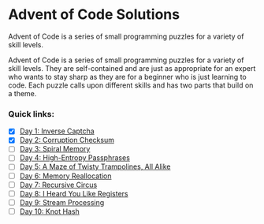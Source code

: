 # Advent of Code Solutions

Advent of Code is a series of small programming puzzles for a variety of skill levels.

Advent of Code is a series of small programming puzzles for a variety of skill levels. They are self-contained and are just as appropriate for an expert who wants to stay sharp as they are for a beginner who is just learning to code. Each puzzle calls upon different skills and has two parts that build on a theme.

### Quick links:

- [x] [Day 1: Inverse Captcha]()
- [x] [Day 2: Corruption Checksum]()
- [ ] [Day 3: Spiral Memory]()
- [ ] [Day 4: High-Entropy Passphrases]()
- [ ] [Day 5: A Maze of Twisty Trampolines, All Alike]()
- [ ] [Day 6: Memory Reallocation]()
- [ ] [Day 7: Recursive Circus]()
- [ ] [Day 8: I Heard You Like Registers]()
- [ ] [Day 9: Stream Processing]()
- [ ] [Day 10: Knot Hash]()
